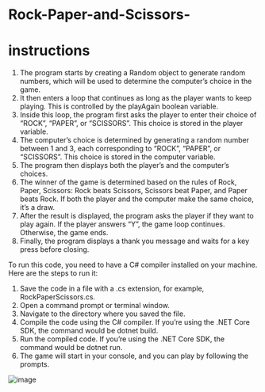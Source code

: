 # Rock-Paper-and-Scissors-

# instructions 

1. The program starts by creating a Random object to generate random numbers, which will be used to determine the computer’s choice in the game.
2. It then enters a loop that continues as long as the player wants to keep playing. This is controlled by the playAgain boolean variable.
3. Inside this loop, the program first asks the player to enter their choice of “ROCK”, “PAPER”, or “SCISSORS”. This choice is stored in the player variable.
4. The computer’s choice is determined by generating a random number between 1 and 3, each corresponding to “ROCK”, “PAPER”, or “SCISSORS”. This choice is stored in the computer variable.
5. The program then displays both the player’s and the computer’s choices.
6. The winner of the game is determined based on the rules of Rock, Paper, Scissors: Rock beats Scissors, Scissors beat Paper, and Paper beats Rock. If both the player and the computer make the same choice, it’s a draw.
7. After the result is displayed, the program asks the player if they want to play again. If the player answers “Y”, the game loop continues. Otherwise, the game ends.
8. Finally, the program displays a thank you message and waits for a key press before closing.

To run this code, you need to have a C# compiler installed on your machine. Here are the steps to run it:

1. Save the code in a file with a .cs extension, for example, RockPaperScissors.cs.
2. Open a command prompt or terminal window.
3. Navigate to the directory where you saved the file.
4. Compile the code using the C# compiler. If you’re using the .NET Core SDK, the command would be dotnet build.
5. Run the compiled code. If you’re using the .NET Core SDK, the command would be dotnet run.
6. The game will start in your console, and you can play by following the prompts.


![image](https://github.com/MitSheth7/Rock-Paper-and-Scissors-/assets/88057396/44a6158a-ec5a-4565-badf-1b9cc9d97773)
